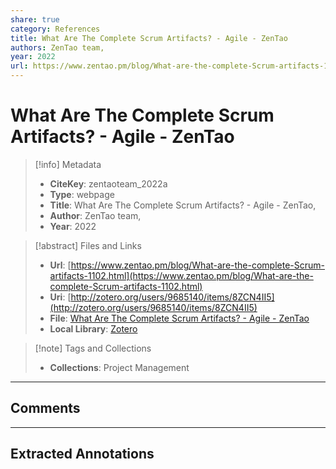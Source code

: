 ```yaml
---
share: true
category: References
title: What Are The Complete Scrum Artifacts? - Agile - ZenTao
authors: ZenTao team,
year: 2022
url: https://www.zentao.pm/blog/What-are-the-complete-Scrum-artifacts-1102.html
---
```

  
# What Are The Complete Scrum Artifacts? - Agile - ZenTao  
  
> [!info] Metadata  
> - **CiteKey**: zentaoteam_2022a  
> - **Type**: webpage  
> - **Title**: What Are The Complete Scrum Artifacts? - Agile - ZenTao,   
> - **Author**: ZenTao team,  
> - **Year**: 2022   
  
> [!abstract] Files and Links  
> - **Url**: [https://www.zentao.pm/blog/What-are-the-complete-Scrum-artifacts-1102.html](https://www.zentao.pm/blog/What-are-the-complete-Scrum-artifacts-1102.html)  
> - **Uri**: [http://zotero.org/users/9685140/items/8ZCN4II5](http://zotero.org/users/9685140/items/8ZCN4II5)  
> - **File**: [What Are The Complete Scrum Artifacts? - Agile - ZenTao](file:///Users/jan/Zotero/storage/2YVBWSJ6/What-are-the-complete-Scrum-artifacts-1102.html)  
> - **Local Library**: [Zotero]((zotero://select/library/items/8ZCN4II5))  
  
> [!note] Tags and Collections  
> - **Collections**: Project Management  
  
----  
  
## Comments  
  
  
  
----  
  
## Extracted Annotations  
  
